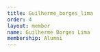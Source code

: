```yaml
---
title: Guilherme_borges_lima
order: 4
layout: member
name: Guilherme Borges Lima
membership: Alumni
---
```


